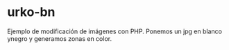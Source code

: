 # urko-bn
Ejemplo de modificación de imágenes con PHP. Ponemos un jpg en blanco ynegro y  generamos zonas en color. 
